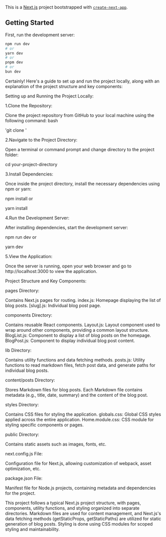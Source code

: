 This is a [Next.js](https://nextjs.org/) project bootstrapped with [`create-next-app`](https://github.com/vercel/next.js/tree/canary/packages/create-next-app).

## Getting Started

First, run the development server:

```bash
npm run dev
# or
yarn dev
# or
pnpm dev
# or
bun dev
```

Certainly! Here's a guide to set up and run the project locally, along with an explanation of the project structure and key components:

Setting up and Running the Project Locally:

 1.Clone the Repository:

Clone the project repository from GitHub to your local machine using the following command:
bash

'git clone <repository-url>'

 2.Navigate to the Project Directory:

Open a terminal or command prompt and change directory to the project folder:

cd your-project-directory

 3.Install Dependencies:

Once inside the project directory, install the necessary dependencies using npm or yarn:

npm install
or

yarn install

 4.Run the Development Server:

After installing dependencies, start the development server:

npm run dev
or

yarn dev

 5.View the Application:

 Once the server is running, open your web browser and go to http://localhost:3000 to view the application.

Project Structure and Key Components:

 pages Directory:

  Contains Next.js pages for routing.
  index.js: Homepage displaying the list of blog posts.
  [slug].js: Individual blog post page.
  
components Directory:

  Contains reusable React components.
  Layout.js: Layout component used to wrap around other components, providing a common layout structure.
  BlogList.js: Component to display a list of blog posts on the homepage.
  BlogPost.js: Component to display individual blog post content.
  
lib Directory:
  
  Contains utility functions and data fetching methods.
  posts.js: Utility functions to read markdown files, fetch post data, and generate paths for individual blog posts.
  
content/posts Directory:

  Stores Markdown files for blog posts.
  Each Markdown file contains metadata (e.g., title, date, summary) and the content of the blog post.
  
styles Directory:

  Contains CSS files for styling the application.
  globals.css: Global CSS styles applied across the entire application.
  Home.module.css: CSS module for styling specific components or pages.
  
public Directory:

  Contains static assets such as images, fonts, etc.
  
next.config.js File:

  Configuration file for Next.js, allowing customization of webpack, asset optimization, etc.
  
package.json File:

  Manifest file for Node.js projects, containing metadata and dependencies for the project.
  
This project follows a typical Next.js project structure, with pages, components, utility functions, and styling organized into separate directories. Markdown files are used for content management, and Next.js's data fetching methods (getStaticProps, getStaticPaths) are utilized for static generation of blog posts. Styling is done using CSS modules for scoped styling and maintainability.
